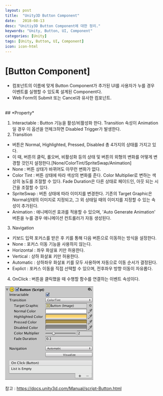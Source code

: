 ```yaml
---
layout: post
title:  "Unity3D Button Component"
date:   2018-08-13
desc: "Unitiy3D Button Component에 대한 정리."
keywords: "Unity, Button, UI, Component"
categories: [Unity]
tags: [Unity, Button, UI, Component]
icon: icon-html
---
```



# **[Button Component]**

 - 컴포넌트의 이름에 맞게 Button Component가 추가된 UI를 사용자가 누를 경우 이벤트를 실행할 수 있도록 설계된 Component다.
 - Web Form의 Submit 또는 Cancel과 유사한 컴포넌트.
 
<br />
## *Property*

1. Interactable : Button 기능을 활성/비활성화 한다. Transition 속성이 Animation일 경우 이 옵션을 언체크하면 Disabled Trigger가 발생한다.
2. Transition
 * 버튼은 Normal, Highlighted, Pressed, Disabled 총 4가지의 상태를 가지고 있다.
 * 이 때, 버튼의 클릭, 롤오버, 비활성화 등의 상태 및 버튼의 외형의 변화를 어떻게 변경할 것인지 설정한다.[None/ColorTint/SpriteSwap/Animation]
 * None : 버튼 상태가 바뀌어도 아무런 변화가 없다.
 * Color Tint : 버튼 상태에 따라 색상의 변화를 준다. Color Multiplier로 변하는 색상의 농도를 조절할 수 있다. Fade Duration은 다른 상태로 페이드인, 아웃 되는 시간을 조절할 수 있다.
 * SpriteSwap : 버튼 상태에 따라 이미지를 변경한다. 기존의 Target Graphic은 Normal상태의 이미지로 지정되고, 그 외 상태일 때의 이미지를 지정할 수 있는 속성이 추가된다.
 * Animation : 애니메이션 효과를 적용할 수 있으며, 'Auto Generate Animation' 버튼을 누를 경우 애니메이션 컨트롤러가 자동 생성된다.
3. Navigation
 * 키보드 입력 포커스를 받은 후 키를 통해 다음 버튼으로 이동하는 방식을 설정한다.
 * None : 포커스 이동 기능을 사용하지 않는다.
 * Horizontal : 좌우 화살표 키만 허용한다.
 * Vertical : 상하 화살표 키만 허용한다.
 * Automatic : 상하좌우 화살표 키를 모두 사용하며 자동으로 이동 순서가 결정된다.
 * Explict : 포커스 이동을 직접 선택할 수 있으며, 전후좌우 방향 이동이 자유롭다.
4. OnClick : 버튼을 클릭했을 때 수행할 함수를 연결하는 이벤트 속성이다.


![이해를 돕기 위해 Button Component 이미지를 첨부](/static/assets/img/blog/Unity/buttoncomponent.png)



참고 : https://docs.unity3d.com/Manual/script-Button.html

